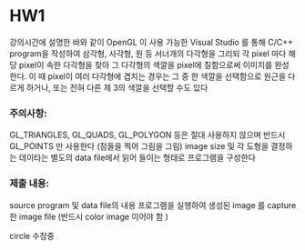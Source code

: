 # HW1

강의시간에 설명한 바와 같이 OpenGL 이 사용 가능한 Visual Studio 를 통해 C/C++ program을 작성하여 삼각형, 사각형, 원 등 서너개의 다각형을 그리되 각 pixel 마다 해당 pixel이 속한 다각형을 찾아 그 다각형의 색깔을 pixel에 칠함으로써 이미지를 완성한다. 이 때 pixel이 여러 다각형에 겹치는 경우는 그 중 한 색깔을 선택함으로 원근을 다르게 하거나, 또는 전혀 다른 제 3의 색깔을 선택할 수도 있다

### 주의사항:

GL_TRIANGLES, GL_QUADS, GL_POLYGON 등은 절대 사용하지 않으며 반드시 GL_POINTS 만 사용한다 (점들을 찍어 그림을 그림)
image size 및 각 도형을 결정하는 데이타는 별도의 data file에서 읽어 들이는 형태로 프로그램을 구성한다

### 제출 내용:

source program 및 data file의 내용
프로그램을 실행하여 생성된 image 를 capture한 image file (반드시 color image 이어야 함 )

circle 수정중

